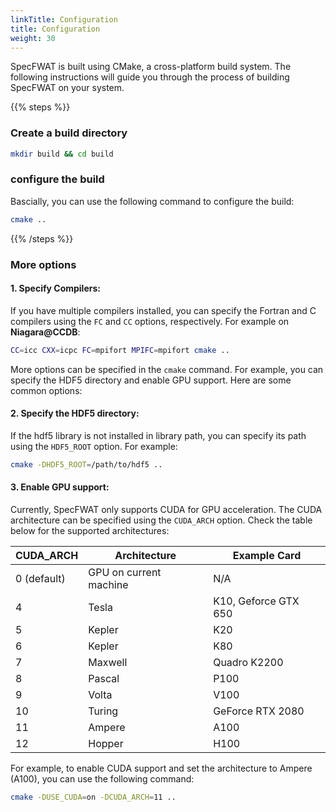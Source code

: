 ```yaml
---
linkTitle: Configuration 
title: Configuration
weight: 30
---
```


<!--more-->

SpecFWAT is built using CMake, a cross-platform build system. The following instructions will guide you through the process of building SpecFWAT on your system.

{{% steps %}}

### Create a build directory

```bash
mkdir build && cd build
```

### configure the build

Bascially, you can use the following command to configure the build:

```bash
cmake ..
```

{{% /steps %}}


### More options

#### 1. Specify Compilers:
If you have multiple compilers installed, you can specify the Fortran and C compilers using the `FC` and `CC` options, respectively. For example on **Niagara@CCDB**:

```bash
CC=icc CXX=icpc FC=mpifort MPIFC=mpifort cmake ..
```

More options can be specified in the `cmake` command. For example, you can specify the HDF5 directory and enable GPU support. Here are some common options:

#### 2. Specify the HDF5 directory:
If the hdf5 library is not installed in library path, you can specify its path using the `HDF5_ROOT` option. For example:

```bash
cmake -DHDF5_ROOT=/path/to/hdf5 ..
```

#### 3. Enable GPU support:

Currently, SpecFWAT only supports CUDA for GPU acceleration. The CUDA architecture can be specified using the <code>CUDA_ARCH</code> option. Check the table below for the supported architectures:

| CUDA_ARCH | Architecture | Example Card |
|-----------|--------------|--------------|
| 0 (default) | GPU on current machine | N/A |
| 4 | Tesla | K10, Geforce GTX 650 |
| 5 | Kepler | K20 |
| 6 | Kepler | K80 |
| 7 | Maxwell | Quadro K2200 |
| 8 | Pascal | P100 |
| 9 | Volta | V100 |
| 10 | Turing | GeForce RTX 2080 |
| 11 | Ampere | A100 |
| 12 | Hopper | H100 |

For example, to enable CUDA support and set the architecture to Ampere (A100), you can use the following command:

```bash
cmake -DUSE_CUDA=on -DCUDA_ARCH=11 ..
```

